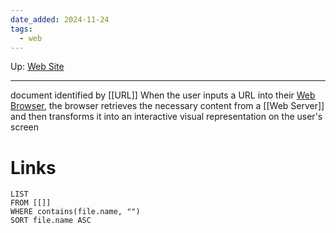 ```yaml
---
date_added: 2024-11-24
tags:
  - web
---
```

Up: [Web Site](Web%20Site.md)
___
 document identified by [[URL]] When the user inputs a URL into their [Web Browser](Web%20Browser.md), the browser retrieves the necessary content from a [[Web Server]] and then transforms it into an interactive visual representation on the user's screen
# Links
```dataview
LIST
FROM [[]]
WHERE contains(file.name, "")
SORT file.name ASC
```
